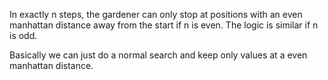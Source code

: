In exactly n steps, the gardener can only stop at positions with an even manhattan distance away from the start if n is even. The logic is similar if n is odd.

Basically we can just do a normal search and keep only values at a even manhattan distance.